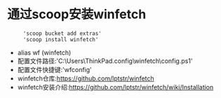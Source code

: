 # 通过scoop安装winfetch
         'scoop bucket add extras'  
         'scoop install winfetch'  
* alias wf (winfetch)  
* 配置文件路径:'C:\Users\ThinkPad\.config\winfetch\config.ps1'  
* 配置文件快捷键:'wfconfig'  
* winfetch仓库:https://github.com/lptstr/winfetch  
* winfetch安装介绍:https://github.com/lptstr/winfetch/wiki/Installation  
